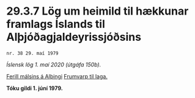 # 29.3.7 Lög um heimild til hækkunar framlags Íslands til Alþjóðagjaldeyrissjóðsins

`nr. 38 29. maí 1979`

_Íslensk lög 1. maí 2020 (útgáfa 150b)._

[Ferill málsins á Alþingi](https://www.althingi.is/thingstorf/thingmalalistar-eftir-thingum/ferill/?ltg=100&mnr=273)
[Frumvarp til laga.](https://www.althingi.is/altext/100/s/pdf/0561.pdf)

**Tóku gildi 1. júní 1979.**

